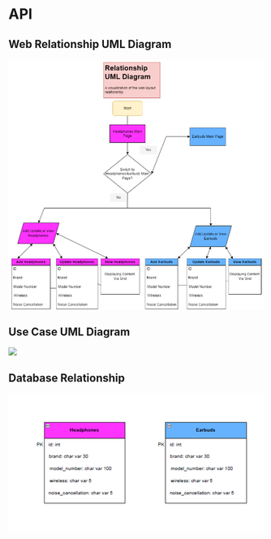 # API

## Web Relationship UML Diagram
![](images/WebRelationship.drawio.png)

## Use Case UML Diagram
![](images/UseCase.drawio.png)

## Database Relationship
![](images/UMLDataBaseRelationships.drawio.png)
